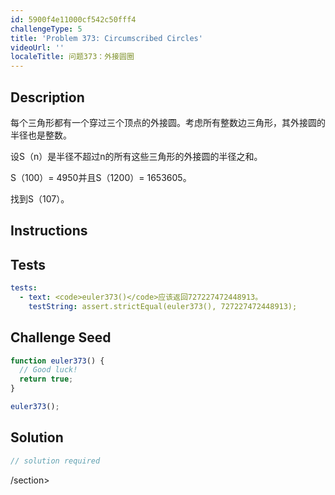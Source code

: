 ```yaml
---
id: 5900f4e11000cf542c50fff4
challengeType: 5
title: 'Problem 373: Circumscribed Circles'
videoUrl: ''
localeTitle: 问题373：外接圆圈
---
```


## Description
<section id="description">每个三角形都有一个穿过三个顶点的外接圆。考虑所有整数边三角形，其外接圆的半径也是整数。 <p>设S（n）是半径不超过n的所有这些三角形的外接圆的半径之和。 </p><p> S（100）= 4950并且S（1200）= 1653605。 </p><p>找到S（107）。 </p></section>

## Instructions
<section id="instructions">
</section>

## Tests
<section id='tests'>

```yml
tests:
  - text: <code>euler373()</code>应该返回727227472448913。
    testString: assert.strictEqual(euler373(), 727227472448913);

```

</section>

## Challenge Seed
<section id='challengeSeed'>

<div id='js-seed'>

```js
function euler373() {
  // Good luck!
  return true;
}

euler373();

```

</div>



</section>

## Solution
<section id='solution'>

```js
// solution required
```

/section>
